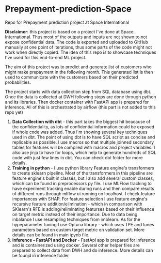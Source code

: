 # Prepayment-prediction-Space
Repo for Prepayment prediction project at Space International

**Disclaimer:** this project is based on a project I've done at Space International. Thus most of the outputs and inputs are not shown to not expose confidential data. The code is exported and uploaded to GitHub manually at one point of iterations, thus some parts of the code might not work when directly copied. The idea of this repo is to showcase techniques I've used for this end-to-end ML project. 

The aim of this project was to predict and generate list of customers who might make prepayment in the following month. This generated list is then used to communicate with the customers based on their predicted probabilities.

The project starts with data collection step from SQL database using dbt. Once the data is collected at DWH following steps are done through python and its libraries. Then docker container with FastAPI app is prepared for inference. All of this is orchestrated by airflow (this part is not added to this repo yet)

1. **Data Collection with dbt** - this part takes the biggest hit beacause of the confidentiality, as lots of confidential information could be exposed if whole code was added. Thus I'm showing several key techniques used in dbt. The point of using dbt is to have SQL script as concise and replicable as possible. I use macros so that multiple joinned secondary tables for features will be compiled with macros and project variables. I also use jinja to have for loops, which help to generate hundreds of SQL code with just few lines in dbt. You can check dbt folder for more details.
2. **Training in python** - I use python library Feature engine's transformers to create sklearn pipeline. Most of the transformers in this pipeline are feature engine's built in classes, but I also add several custom classes, which can be found in preprocessors py file. I use MLFlow tracking to have experiment tracking enable during runs and then compare results of different runs through mlflow ui running on localhost. I check feature importances with SHAP, For feature selection I use feature engine's recursive feature addition/elimination - which in comparison with SKlearn's RFE is adding/reliminating featurses based on their influence on target metric instead of their importance. Due to data being inbalance I use resampling techniques from imblearn. As for the hypeparameter tuning I use Optuna library - which uses TPE and tunes parameters based on custom target metric on validation set. More details can be found in main ipynb file.
3. **Inference - FastAPI and Docker** - FastApi app is prepared for inference and is containerized using docker. Several other helper files are prepared to collect data from DWH and do inference. More details can be founjd in inference folder

